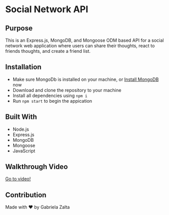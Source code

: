 # Social Network API

## Purpose
This is an Express.js, MongoDB, and Mongoose ODM based API for a social network web application where users can share their thoughts, react to friends thoughts, and create a friend list.

## Installation
* Make sure MongoDb is installed on your machine, or [Install MongoDB](https://docs.mongodb.com/manual/installation/) now
* Download and clone the repository to your machine
* Install all dependencies using `npm i`
* Run `npm start` to begin the appication

## Built With
* Node.js
* Express.js
* MongoDB
* Mongoose
* JavaScript

## Walkthrough Video

[Go to video!](https://youtu.be/HcRcxcbjKzc)


## Contribution
Made with ❤️ by Gabriela Zalta